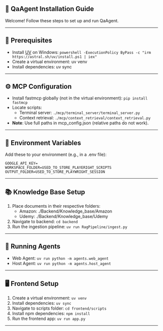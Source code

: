 ## 🧠 QaAgent Installation Guide

Welcome! Follow these steps to set up and run QaAgent.

---

## 🚀 Prerequisites

- Install [UV](https://github.com/astral-sh/uv) on Windows:
  `powershell -ExecutionPolicy ByPass -c "irm https://astral.sh/uv/install.ps1 | iex"`
- Create a virtual environment:
  uv venv
- Install dependencies:
  uv sync

---

## ⚙️ MCP Configuration

- Install fastmcp globally (not in the virtual environment):
  `pip install fastmcp`
- Locate scripts:
  - Terminal server: `./mcp/terminal_server/terminal_server.py`
  - Context retrieval: `./mcp/context_retrieval/context_retrieval.py`
- **Note**: Use full paths in mcp_config.json (relative paths do not work).

---

## 🌱 Environment Variables

Add these to your environment (e.g., in a .env file):

```
GOOGLE_API_KEY=
WORKSPACE_FOLDER=USED_TO_STORE_PLAYERIGHT_SCRIPTS
OUTPUT_FOLDER=USED_TO_STORE_PLAYWRIGHT_SESSION
```

---

## 📚 Knowledge Base Setup

1. Place documents in their respective folders:
   - Amazon: ./Backend/Knowledge_base/Amazon
   - Udemy: ./Backend/Knowledge_base/Udemy
2. Navigate to backend:
   `cd backend`
3. Run the ingestion pipeline:
   `uv run RagPipeline/ingest.py`

---

## 🤖 Running Agents

- Web Agent:
  `uv run python -m agents.web_agent`
- Host Agent:
  `uv run python -m agents.host_agent`

---

## 🖥️ Frontend Setup

1. Create a virtual environment:
   `uv venv`
2. Install dependencies:
   `uv sync`
3. Navigate to scripts folder:
   `cd frontend/scripts`
4. Install npm dependencies:
   `npm install`
5. Run the frontend app:
   `uv run app.py`

---